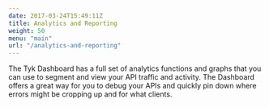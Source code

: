 ```yaml
---
date: 2017-03-24T15:49:11Z
title: Analytics and Reporting
weight: 50
menu: "main"
url: "/analytics-and-reporting"
---
```


The Tyk Dashboard has a full set of analytics functions and graphs that you can use to segment and view your API traffic and activity. The Dashboard offers a great way for you to debug your APIs and quickly pin down where errors might be cropping up and for what clients.
